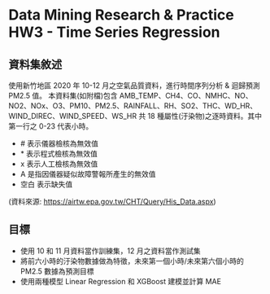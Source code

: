 # Data Mining Research & Practice HW3 - Time Series Regression
## 資料集敘述
使用新竹地區 2020 年 10-12 月之空氣品質資料，進行時間序列分析 & 迴歸預測 PM2.5 值。
本資料集(如附檔)包含 AMB_TEMP、CH4、CO、NMHC、NO、NO2、NOx、O3、PM10、PM2.5、RAINFALL、RH、SO2、THC、WD_HR、WIND_DIREC、WIND_SPEED、WS_HR 共 18 種屬性(汙染物)之逐時資料。其中第一行之 0-23 代表小時。

- \# 表示儀器檢核為無效值
- \* 表示程式檢核為無效值
- x 表示人工檢核為無效值
- A 是指因儀器疑似故障警報所產生的無效值
- 空白 表示缺失值

(資料來源: https://airtw.epa.gov.tw/CHT/Query/His_Data.aspx)

## 目標
- 使用 10 和 11 月資料當作訓練集，12 月之資料當作測試集
- 將前六小時的汙染物數據做為特徵，未來第一個小時/未來第六個小時的 PM2.5 數據為預測目標
- 使用兩種模型 Linear Regression 和 XGBoost 建模並計算 MAE
